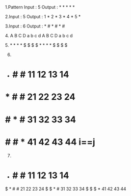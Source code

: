 <p>
  1.Pattern
  Input :    5
  Output :   *   *   *   *   *
</p>
  

<p>
  2.Input :    5
  Output :   	1  *  2  *  3   *   4   *   5   *
 </p>

3.Input :    6
  Output :   *    #   *   #   *   #
  
<p>4.
A B C D
a b c d 
A B C D
a b c d
</p>
5.
 *  *   *   *
 $  $   $   $
 *  *   *   *
 $  $   $   $
 
 6.
 *   #    #   #      11 12 13 14 
 #   *    #   #		   21 22 23 24
 #   #    *   #      31 32 33 34
 #   #   #    *      41 42 43 44     i==j
 
 7.
*   #    #   #      11 12 13 14 
$   *    #   #			21 22 23 24
$   $    *   #			31 32 33 34
$   $    $   *			41 42 43 44  
